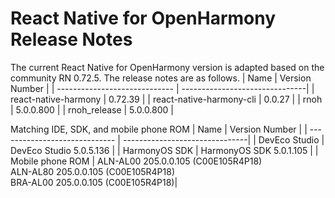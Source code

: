 # React Native for OpenHarmony Release Notes
The current React Native for OpenHarmony version is adapted based on the community RN 0.72.5. The release notes are as follows.
| Name                         | Version Number                           |
| ----------------------------- | -------------------------------|
| react-native-harmony        | 0.72.39 |
| react-native-harmony-cli    | 0.0.27 |
| rnoh                          | 5.0.0.800 |
| rnoh_release                  | 5.0.0.800 |

Matching IDE, SDK, and mobile phone ROM
| Name                         | Version Number                           |
| ----------------------------- | -------------------------------|
| DevEco Studio     | DevEco Studio 5.0.5.136 |
| HarmonyOS SDK     | HarmonyOS SDK 5.0.1.105 |
| Mobile phone ROM          | ALN-AL00 205.0.0.105 (C00E105R4P18)<br> ALN-AL80 205.0.0.105 (C00E105R4P18)<br> BRA-AL00 205.0.0.105 (C00E105R4P18)|
